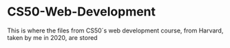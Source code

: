 # CS50-Web-Development
This is where the files from CS50´s web development course, from Harvard, taken by me in 2020, are stored
